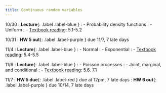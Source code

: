 ```yaml
---
title: Continuous random variables
---
```


10/30
: **Lecture**{: .label .label-blue } 
: - Probability density functions
: - Uniform
: - [Textbook reading](https://drive.google.com/file/d/1VmkAAGOYCTORq1wxSQqy255qLJjTNvBI/view?usp=sharing): 5.1-5.2

10/31
: **HW 5 out**{: .label .label-purple } due 11/7, 7 late days

11/4
: **Lecture**{: .label .label-blue } 
: - Normal
: - Exponential
: - [Textbook reading](https://drive.google.com/file/d/1VmkAAGOYCTORq1wxSQqy255qLJjTNvBI/view?usp=sharing): 5.4-5.5

11/6
: **Lecture**{: .label .label-blue } 
: - Poisson processes
: - Joint, marginal, and conditional
: - [Textbook reading](https://drive.google.com/file/d/1VmkAAGOYCTORq1wxSQqy255qLJjTNvBI/view?usp=sharing): 5.6. 7.1

11/7
: **HW 5 due**{: .label .label-red } due at 12pm, 7 late days
: **HW 6 out**{: .label .label-purple } due 10/14, 7 late days